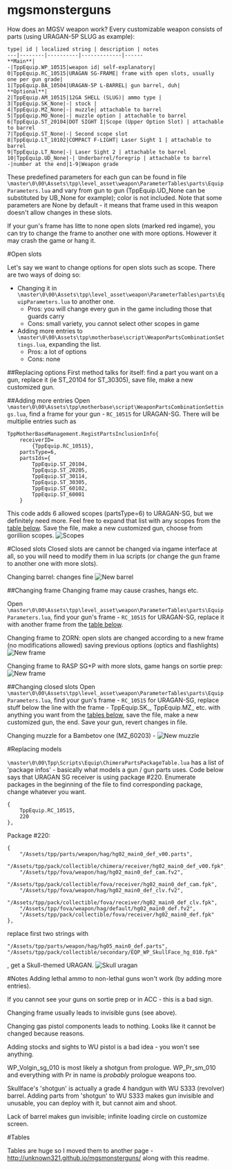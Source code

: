 # mgsmonsterguns

How does an MGSV weapon work?
Every customizable weapon consists of parts (using URAGAN-5P SLUG as example):

    type| id | localized string | description | notes
    ---|--------|----------|-------------|------
    **Main**|
    -|TppEquip.WP_10515|weapon id| self-explanatory|
    0|TppEquip.RC_10515|URAGAN SG-FRAME| frame with open slots, usually one per gun grade|
    1|TppEquip.BA_10504|URAGAN-5P L-BARREL| gun barrel, duh| 
    **Optional**|
    2|TppEquip.AM_10515|12GA SHELL (SLUG)| ammo type |
    3|TppEquip.SK_None|-| stock | 
    4|TppEquip.MZ_None|-| muzzle| attachable to barrel
    5|TppEquip.MO_None|-| muzzle option | attachable to barrel
    6|TppEquip.ST_20104|DOT SIGHT I|Scope (Upper Option Slot) | attachable to barrel
    7|TppEquip.ST_None|-| Second scope slot
    8|TppEquip.LT_10102|COMPACT F-LIGHT| Laser Sight 1 | attachable to barrel
    9|TppEquip.LT_None|-| Laser Sight 2 | attachable to barrel
    10|TppEquip.UD_None|-| Underbarrel/foregrip | attachable to barrel
    -|number at the end|1-9|Weapon grade


These predefined parameters for each gun can be found in file `\master\0\00\Assets\tpp\level_asset\weapon\ParameterTables\parts\EquipParameters.lua` and vary from gun to gun (TppEquip.UD_None can be substituted by UB_None for example); color is not included. 
Note that some parameters are None by default - it means that frame used in this weapon doesn't allow changes in these slots.

If your gun's frame has litte to none open slots (marked red ingame), you can try to change the frame to another one with more options. However it may crash the game or hang it.

#Open slots

Let's say we want to change options for open slots such as scope. There are two ways of doing so:
* Changing it in `\master\0\00\Assets\tpp\level_asset\weapon\ParameterTables\parts\EquipParameters.lua` to another one. 
	* Pros: you will change every gun in the game including those that guards carry
	* Cons: small variety, you cannot select other scopes in game
* Adding more entries to `\master\0\00\Assets\tpp\motherbase\script\WeaponPartsCombinationSettings.lua`, expanding the list.
	* Pros: a lot of options
	* Cons: none

##Replacing options
First method talks for itself: find a part you want on a gun, replace it (ie ST_20104 for ST_30305), save file, make a new customized gun.

##Adding more entries
Open `\master\0\00\Assets\tpp\motherbase\script\WeaponPartsCombinationSettings.lua`, find a frame for your gun - `RC_10515` for URAGAN-SG. There will be multiplie entries such as 
```
TppMotherBaseManagement.RegistPartsInclusionInfo{
	receiverID=
		{TppEquip.RC_10515},
	partsType=6,
	partsIds={
		TppEquip.ST_20104,
		TppEquip.ST_20205,
		TppEquip.ST_30114,
		TppEquip.ST_30305,
		TppEquip.ST_60102,
		TppEquip.ST_60001
	}
```
This code adds 6 allowed scopes (partsType=6) to URAGAN-SG, but we definitely need more. Feel free to expand that list with any scopes from the [table below](#tables). Save the file, make a new customized gun, choose from gorillion scopes. ![Scopes](https://0x0.st/PWR.jpg)


#Closed slots
Closed slots are cannot be changed via ingame interface at all, so you will need to modify them in lua scripts (or change the gun frame to another one with more slots).

Changing barrel: changes fine ![New barrel](https://0x0.st/PWg.jpg)

##Changing frame
Changing frame may cause crashes, hangs etc.

Open `\master\0\00\Assets\tpp\level_asset\weapon\ParameterTables\parts\EquipParameters.lua`, find your gun's frame - `RC_10515` for URAGAN-SG, replace it with another frame from the [table below](#tables).

Changing frame to ZORN: open slots are changed according to a new frame (no modifications allowed) saving previous options (optics and flashlights) ![New frame](https://0x0.st/PWx.jpg)

Changing frame to RASP SG+P with more slots, game hangs on sortie prep: ![New frame](https://0x0.st/PWE.jpg)

##Changing closed slots
Open `\master\0\00\Assets\tpp\level_asset\weapon\ParameterTables\parts\EquipParameters.lua`, find your gun's frame - `RC_10515` for URAGAN-SG, replace stuff below the line with the frame - TppEquip.SK_, TppEquip.MZ_ etc. with anything you want from the [tables below](#tables), save the file, make a new customized gun, the end. Save your gun, revert changes in file. 

Changing muzzle for a Bambetov one (MZ_60203) - ![New muzzle](https://0x0.st/PW7.jpg)

#Replacing models

`\master\0\00\Tpp\Scripts\Equip\ChimeraPartsPackageTable.lua` has a list of 'package infos' - basically what models a gun / gun parts uses.
Code below says that URAGAN SG receiver is using package #220. Enumerate packages in the beginning of the file to find corresponding package, change whatever you want.
```
{
	TppEquip.RC_10515,
	220
},
```
Package #220:
```
{
	"/Assets/tpp/parts/weapon/hag/hg02_main0_def_v00.parts",
	"/Assets/tpp/pack/collectible/chimera/receiver/hg02_main0_def_v00.fpk",
	"/Assets/tpp/fova/weapon/hag/hg02_main0_def_cam.fv2",
	"/Assets/tpp/pack/collectible/fova/receiver/hg02_main0_def_cam.fpk",
	"/Assets/tpp/fova/weapon/hag/hg02_main0_def_clv.fv2",
	"/Assets/tpp/pack/collectible/fova/receiver/hg02_main0_def_clv.fpk",
	"/Assets/tpp/fova/weapon/hag/default/hg02_main0_def.fv2",
	"/Assets/tpp/pack/collectible/fova/receiver/hg02_main0_def.fpk"
},
```
replace first two strings with
```
"/Assets/tpp/parts/weapon/hag/hg05_main0_def.parts",
"/Assets/tpp/pack/collectible/secondary/EQP_WP_SkullFace_hg_010.fpk"
```
, get a Skull-themed URAGAN.
![Skull uragan](https://0x0.st/PxS.jpg)



#Notes
Adding lethal ammo to non-lethal guns won't work (by adding more entries).

If you cannot see your guns on sortie prep or in ACC - this is a bad sign.

Changing frame usually leads to invisible guns (see above).

Changing gas pistol components leads to nothing. Looks like it cannot be changed because reasons.

Adding stocks and sights to WU pistol is a bad idea - you won't see anything.

WP_Volgin_sg_010 is most likely a shotgun from prologue. WP_Pr_sm_010 and everything with Pr in name is _probably_ prologue weapons too.

Skullface's 'shotgun' is actually a grade 4 handgun with WU S333 (revolver) barrel. Adding parts from 'shotgun' to WU S333 makes gun invisible and unusable, you can deploy with it, but cannot aim and shoot.

Lack of barrel makes gun invisible; infinite loading circle on customize screen.


#Tables

Tables are huge so I moved them to another page - http://unknown321.github.io/mgsmonsterguns/ along with this readme.
